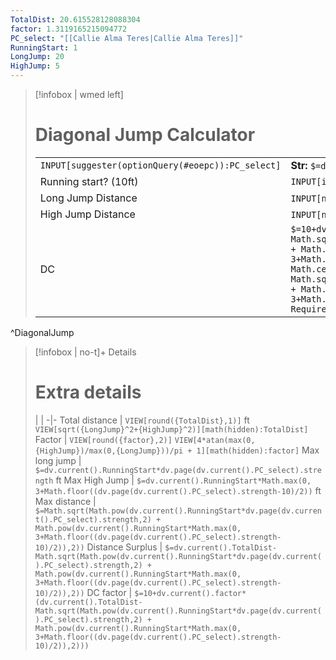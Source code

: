```yaml
---
TotalDist: 20.615528128088304
factor: 1.3119165215094772
PC_select: "[[Callie Alma Teres|Callie Alma Teres]]"
RunningStart: 1
LongJump: 20
HighJump: 5
---
```

> [!infobox | wmed left]
> # Diagonal Jump Calculator
> | | |
> |-|-|
> `INPUT[suggester(optionQuery(#eoepc)):PC_select]` | **Str:** `$=dv.page(dv.current().PC_select).strength`
> Running start? (10ft) | `INPUT[inlineSelect(option(1, Yes), option(0.5, No)):RunningStart]`
> Long Jump Distance | `INPUT[number(class(nb-mb-45)):LongJump]` ft 
> High Jump Distance | `INPUT[number(class(nb-mb-45)):HighJump]` ft
> DC | `$=10+dv.current().factor*(dv.current().TotalDist-Math.sqrt(Math.pow(dv.current().RunningStart*dv.page(dv.current().PC_select).strength,2) + Math.pow(dv.current().RunningStart*Math.max(0, 3+Math.floor((dv.page(dv.current().PC_select).strength-10)/2)),2))) > 10 ? Math.ceil(10+dv.current().factor*(dv.current().TotalDist-Math.sqrt(Math.pow(dv.current().RunningStart*dv.page(dv.current().PC_select).strength,2) + Math.pow(dv.current().RunningStart*Math.max(0, 3+Math.floor((dv.page(dv.current().PC_select).strength-10)/2)),2)))) : "No Roll Required"`
^DiagonalJump


> [!infobox | no-t]+ Details
> # Extra details
> | |
> -|-
> Total distance | `VIEW[round({TotalDist},1)]` ft `VIEW[sqrt({LongJump}^2+{HighJump}^2)][math(hidden):TotalDist]`
> Factor | `VIEW[round({factor},2)]` `VIEW[4*atan(max(0, {HighJump})/max(0,{LongJump}))/pi + 1][math(hidden):factor]`
> Max long jump | `$=dv.current().RunningStart*dv.page(dv.current().PC_select).strength` ft
> Max High Jump | `$=dv.current().RunningStart*Math.max(0, 3+Math.floor((dv.page(dv.current().PC_select).strength-10)/2))` ft
> Max distance | `$=Math.sqrt(Math.pow(dv.current().RunningStart*dv.page(dv.current().PC_select).strength,2) + Math.pow(dv.current().RunningStart*Math.max(0, 3+Math.floor((dv.page(dv.current().PC_select).strength-10)/2)),2))`
> Distance Surplus | `$=dv.current().TotalDist-Math.sqrt(Math.pow(dv.current().RunningStart*dv.page(dv.current().PC_select).strength,2) + Math.pow(dv.current().RunningStart*Math.max(0, 3+Math.floor((dv.page(dv.current().PC_select).strength-10)/2)),2))`
> DC factor | `$=10+dv.current().factor*(dv.current().TotalDist-Math.sqrt(Math.pow(dv.current().RunningStart*dv.page(dv.current().PC_select).strength,2) + Math.pow(dv.current().RunningStart*Math.max(0, 3+Math.floor((dv.page(dv.current().PC_select).strength-10)/2)),2)))`
